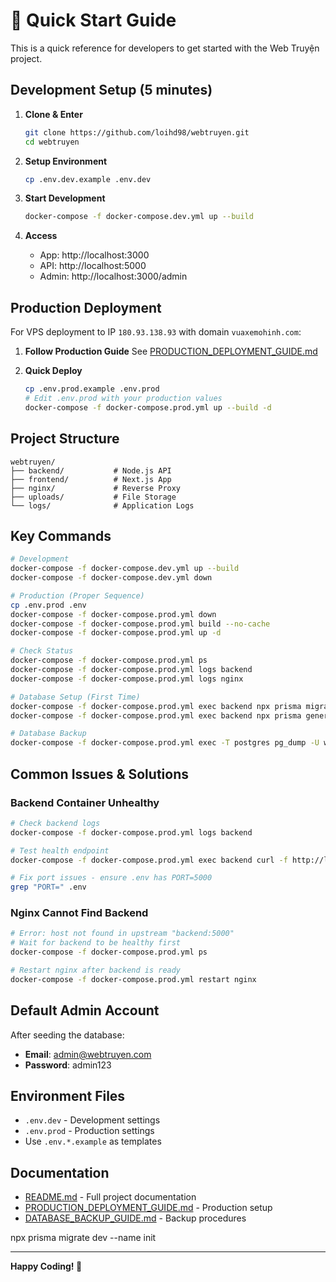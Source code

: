 # 🚀 Quick Start Guide

This is a quick reference for developers to get started with the Web Truyện project.

## Development Setup (5 minutes)

1. **Clone & Enter**

   ```bash
   git clone https://github.com/loihd98/webtruyen.git
   cd webtruyen
   ```

2. **Setup Environment**

   ```bash
   cp .env.dev.example .env.dev
   ```

3. **Start Development**

   ```bash
   docker-compose -f docker-compose.dev.yml up --build
   ```

4. **Access**
   - App: http://localhost:3000
   - API: http://localhost:5000
   - Admin: http://localhost:3000/admin

## Production Deployment

For VPS deployment to IP `180.93.138.93` with domain `vuaxemohinh.com`:

1. **Follow Production Guide**
   See [PRODUCTION_DEPLOYMENT_GUIDE.md](./PRODUCTION_DEPLOYMENT_GUIDE.md)

2. **Quick Deploy**
   ```bash
   cp .env.prod.example .env.prod
   # Edit .env.prod with your production values
   docker-compose -f docker-compose.prod.yml up --build -d
   ```

## Project Structure

```
webtruyen/
├── backend/           # Node.js API
├── frontend/          # Next.js App
├── nginx/             # Reverse Proxy
├── uploads/           # File Storage
└── logs/              # Application Logs
```

## Key Commands

```bash
# Development
docker-compose -f docker-compose.dev.yml up --build
docker-compose -f docker-compose.dev.yml down

# Production (Proper Sequence)
cp .env.prod .env
docker-compose -f docker-compose.prod.yml down
docker-compose -f docker-compose.prod.yml build --no-cache
docker-compose -f docker-compose.prod.yml up -d

# Check Status
docker-compose -f docker-compose.prod.yml ps
docker-compose -f docker-compose.prod.yml logs backend
docker-compose -f docker-compose.prod.yml logs nginx

# Database Setup (First Time)
docker-compose -f docker-compose.prod.yml exec backend npx prisma migrate deploy
docker-compose -f docker-compose.prod.yml exec backend npx prisma generate

# Database Backup
docker-compose -f docker-compose.prod.yml exec -T postgres pg_dump -U webtruyen_user webtruyen_prod > backup.sql
```

## Common Issues & Solutions

### Backend Container Unhealthy
```bash
# Check backend logs
docker-compose -f docker-compose.prod.yml logs backend

# Test health endpoint
docker-compose -f docker-compose.prod.yml exec backend curl -f http://localhost:5000/health

# Fix port issues - ensure .env has PORT=5000
grep "PORT=" .env
```

### Nginx Cannot Find Backend
```bash
# Error: host not found in upstream "backend:5000"
# Wait for backend to be healthy first
docker-compose -f docker-compose.prod.yml ps

# Restart nginx after backend is ready
docker-compose -f docker-compose.prod.yml restart nginx
```

## Default Admin Account

After seeding the database:

- **Email**: admin@webtruyen.com
- **Password**: admin123

## Environment Files

- `.env.dev` - Development settings
- `.env.prod` - Production settings
- Use `.env.*.example` as templates

## Documentation

- [README.md](./README.md) - Full project documentation
- [PRODUCTION_DEPLOYMENT_GUIDE.md](./PRODUCTION_DEPLOYMENT_GUIDE.md) - Production setup
- [DATABASE_BACKUP_GUIDE.md](./DATABASE_BACKUP_GUIDE.md) - Backup procedures

npx prisma migrate dev --name init

---

**Happy Coding! 🎉**
